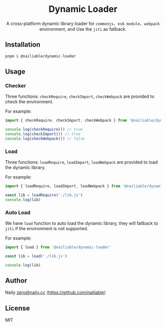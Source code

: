 <div align="center">

# Dynamic Loader

A cross-platform dynamic library loader for `commonjs`、`es6 module`、`webpack` environment, and Use the `jiti` as fallback.

</div>

## Installation

```bash
pnpm i @nailiable/dynamic-loader
```

## Usage

### Checker

Three functions: `checkRequire`, `checkImport`, `checkWebpack` are provided to check the environment.

For example:

```javascript
import { checkRequire, checkImport, checkWebpack } from '@nailiable/dynamic-loader'

console.log(checkRequire()) // true
console.log(checkImport()) // true
console.log(checkWebpack()) // false
```

### Load

Three functions: `loadRequire`, `loadImport`, `loadWebpack` are provided to load the dynamic library.

For example:

```javascript
import { loadRequire, loadImport, loadWebpack } from '@nailiable/dynamic-loader'

const lib = loadRequire('./lib.js')
console.log(lib)
```

### Auto Load

We have `load` function to auto load the dynamic library, they will fallback to `jiti` if the environment is not supported.

For example:

```javascript
import { load } from '@nailiable/dynamic-loader'

const lib = load('./lib.js')

console.log(lib)
```

## Author

Naily <zero@naily.cc> (https://github.com/nailiable)

## License

MIT
